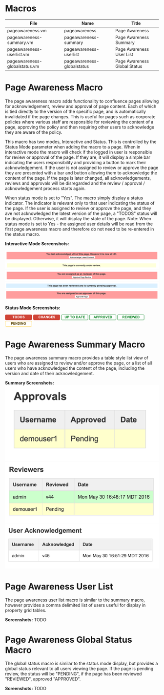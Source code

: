 # Macros
| File                           | Name                           | Title                         |
| ------------------------------ | ------------------------------ |------------------------------ |
| pageawareness.vm               | pageawareness                  | Page Awareness                |
| pageawareness-summary.vm       | pageawareness-summary          | Page Awareness Summary        |
| pageawareness-userlist.vm      | pageawareness-userlist         | Page Awareness User List      |
| pageawareness-globalstatus.vm  | pageawareness-globalstatus     | Page Awareness Global Status  |

# Page Awareness Macro
The page awareness macro adds functionality to confluence pages allowing for acknowledgement, review and approval of page content. Each of which is tied directly to the version of the specific page, and is automatically invalidated if the page changes. This is useful for pages such as corporate policies where various staff are responsible for reviewing the content of a page, approving the policy and then requiring other users to acknowledge they are aware of the policy.

This macro has two modes, Interactive and Status. This is controlled by the Status Mode parameter when adding the macro to a page. When in interactive mode the macro will check if the logged in user is responsible for review or approval of the page. If they are, it will display a simple bar indicating the users responsibility and providing a button to mark their acknowledgement. If the user is not assigned to review or approve the page they are presented with a bar and button allowing them to acknowledge the content of the page. If the page is later changed, all acknowledgements, reviews and approvals will be disregarded and the review / approval / acknowledgement process starts again.

When status mode is set to "Yes". The macro simply display a status indicator. The indicator is relevant only to that user indicating the status of the page. If the user is assigned to review or approve the page, and they ave not acknowledged the latest version of the page, a "TODOS" status will be displayed. Otherwise, it will display the state of the page. Note: When status mode is set to Yes - the assigned user details will be read from the first page awareness macro and therefore do not need to be re-entered in the status macro.

**Interactive Mode Screenshots:**

![Acknowledge Page Content](resources/sample-acknowledge.png)
![Under Review](resources/sample-underreview.png)
![Reviewer](resources/sample-reviewer.png)
![Pending Approval](resources/sample-pendingapproval.png)
![Approver](resources/sample-approver.png)

**Status Mode Screenshots:**

![TODOS](resources/sample-status-todos.png)
![CHANGES](resources/sample-status-changes.png)
![UPTODATE](resources/sample-status-uptodate.png)
![APPROVED](resources/sample-status-approved.png)
![REVIEWED](resources/sample-status-reviewed.png)
![PENDING](resources/sample-status-pending.png)

# Page Awareness Summary Macro
The page awareness summary macro provides a table style list view of users who are assigned to review and/or approve the page, or a list of all users who have acknowledged the content of the page, including the version and date of their acknowledgement.

**Summary Screenshots:**
![APPROVERS](resources/sample-summary-approvers.png)
![REVIEWERS](resources/sample-summary-reviewers.png)
![ACKNOWLEDGERS](resources/sample-summary-acknowledgers.png)

# Page Awareness User List
The page awareness user list macro is similar to the summary macro, however provides a comma delimited list of users useful for display in property grid tables.

**Screenshots:** TODO

# Page Awareness Global Status Macro
The global status macro is similar to the status mode display, but provides a global status relevant to all users viewing the page. If the page is pending review, the status will be "PENDING", if the page has been reviewed "REVIEWED", approved "APPROVED".

**Screenshots:** TODO
